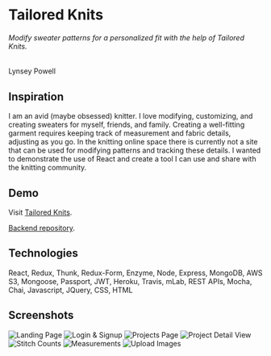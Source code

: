 # Tailored Knits
###### Modify sweater patterns for a personalized fit with the help of Tailored Knits.
Lynsey Powell

## Inspiration
I am an avid (maybe obsessed) knitter. I love modifying, customizing, and creating sweaters for myself, friends, and family. Creating a well-fitting garment requires keeping track of measurement and fabric details, adjusting as you go. In the knitting online space there is currently not a site that can be used for modifying patterns and tracking these details. I wanted to demonstrate the use of React and create a tool I can use and share with the knitting community.

## Demo
Visit [Tailored Knits](https://tailored-knits.herokuapp.com/).

[Backend repository](https://github.com/GilliganL/tailored-knits-api2).

## Technologies
React, Redux, Thunk, Redux-Form, Enzyme, Node, Express, MongoDB, AWS S3, Mongoose, Passport, JWT, Heroku, Travis, mLab, REST APIs, Mocha, Chai, Javascript, JQuery, CSS, HTML

## Screenshots
![Landing Page](https://s3-us-west-1.amazonaws.com/tailored-knits-repository/project-images/Landing.png)
![Login & Signup](https://s3-us-west-1.amazonaws.com/tailored-knits-repository/project-images/Login.png)
![Projects Page](https://s3-us-west-1.amazonaws.com/tailored-knits-repository/project-images/Projects.png)
![Project Detail View](https://s3-us-west-1.amazonaws.com/tailored-knits-repository/project-images/Project-detail.png)
![Stitch Counts](https://s3-us-west-1.amazonaws.com/tailored-knits-repository/project-images/Stitches.png)
![Measurements](https://s3-us-west-1.amazonaws.com/tailored-knits-repository/project-images/Measurements.png)
![Upload Images](https://s3-us-west-1.amazonaws.com/tailored-knits-repository/project-images/Upload.png)
